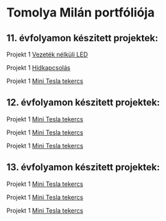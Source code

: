 # Tomolya Milán portfóliója

## 11. évfolyamon készitett projektek:

Projekt 1 [Vezeték nélküli LED](/11/projekt01/projekt01.md)

Projekt 1 [Hídkapcsolás](/11/projekt01/projekt02/projekt02.md) 

Projekt 1 [Mini Tesla tekercs](https:/) 
 
## 12. évfolyamon készitett projektek:

Projekt 1 [Mini Tesla tekercs](https:/)

Projekt 1 [Mini Tesla tekercs](https:/)

Projekt 1 [Mini Tesla tekercs](https:/)

## 13. évfolyamon készitett projektek:

Projekt 1 [Mini Tesla tekercs](https:/)

Projekt 1 [Mini Tesla tekercs](https:/)

Projekt 1 [Mini Tesla tekercs](https:/)

[def]: https://tomolyamilan.github.io/portfolio/11/projekt01/index.md